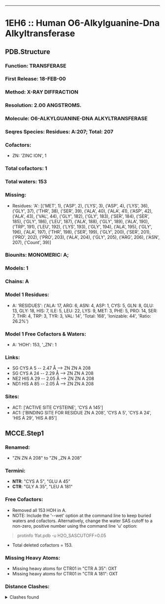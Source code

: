 ---
# 1EH6 :: Human O6-Alkylguanine-Dna Alkyltransferase
## PDB.Structure
### Function: TRANSFERASE
### First Release: 18-FEB-00
### Method: X-RAY DIFFRACTION
### Resolution: 2.00 ANGSTROMS.
### Molecule: O6-ALKYLGUANINE-DNA ALKYLTRANSFERASE
### Seqres Species: Residues: A:207; Total: 207
### Cofactors:
  -  ZN:
 'ZINC ION', 1

### Total cofactors: 1
### Total waters: 153
### Missing:
  - Residues:
 'A': [('MET', 1), ('ASP', 2), ('LYS', 3), ('ASP', 4), ('LYS', 36), ('GLY', 37), ('THR', 38), ('SER', 39), ('ALA', 40), ('ALA', 41), ('ASP', 42), ('ALA', 43), ('VAL', 44), ('GLY', 182), ('GLY', 183), ('SER', 184), ('SER', 185), ('GLY', 186), ('LEU', 187), ('ALA', 188), ('GLY', 189), ('ALA', 190), ('TRP', 191), ('LEU', 192), ('LYS', 193), ('GLY', 194), ('ALA', 195), ('GLY', 196), ('ALA', 197), ('THR', 198), ('SER', 199), ('GLY', 200), ('SER', 201), ('PRO', 202), ('PRO', 203), ('ALA', 204), ('GLY', 205), ('ARG', 206), ('ASN', 207),
       ('Count', 39)]

### Biounits: MONOMERIC: A;
### Models: 1
### Chains: A
### Model 1 Residues:
  - A:
 'RESIDUES': ('ALA: 17, ARG: 6, ASN: 4, ASP: 1, CYS: 5, GLN: 8, GLU: 13, GLY: 18, HIS: 7, ILE: 5, LEU: 22, LYS: 9, MET: 3, PHE: 5, PRO: 14, SER: 7, THR: 4, TRP: 3, TYR: 3, VAL: 14', 'Total: 168', 'Ionizable: 44',
              'Ratio: 26.2%')

### Model 1 Free Cofactors & Waters:
  - A:
 'HOH': 153, '_ZN': 1

### Links:
  - SG CYS A  5 -- 2.47 Å --> ZN  ZN A 208
  - SG CYS A 24 -- 2.29 Å --> ZN  ZN A 208
  - NE2 HIS A 29 -- 2.05 Å --> ZN  ZN A 208
  - ND1 HIS A 85 -- 2.05 Å --> ZN  ZN A 208

### Sites:
  - ACT: ['ACTIVE SITE CYSTEINE', 'CYS A 145']
  - AC1: ['BINDING SITE FOR RESIDUE ZN A 208', 'CYS A   5', 'CYS A  24', 'HIS A  29', 'HIS A  85']

## MCCE.Step1
### Renamed:
  - "ZN    ZN A 208" to "ZN   _ZN A 208"

### Termini:
 - <strong>NTR</strong>: "CYS A   5", "GLU A  45"
 - <strong>CTR</strong>: "GLY A  35", "LEU A 181"

### Free Cofactors:
  - Removed all 153 HOH in A.
  - NOTE: Include the '--wet' option at the command line to keep buried waters and cofactors. Alternatively, change the water SAS cutoff to a non-zero, positive number using the command line 'u' option:
  > protinfo 1fat.pdb -u H2O_SASCUTOFF=0.05
  - Total deleted cofactors = 153.

### Missing Heavy Atoms:
  -    Missing heavy atoms for CTR01 in "CTR A  35":   OXT
  -    Missing heavy atoms for CTR01 in "CTR A 181":   OXT

### Distance Clashes:
<details><summary>Clashes found</summary>

- d= 1.54: " CA  NTR A   5" to " CB  CYS A   5"
- d= 1.53: " CA  NTR A  45" to " CB  GLU A  45"

</details>

